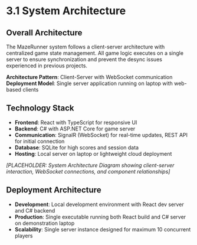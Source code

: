 # 3.1 System Architecture

## Overall Architecture
The MazeRunner system follows a client-server architecture with centralized game state management. All game logic executes on a single server to ensure synchronization and prevent the desync issues experienced in previous projects.

**Architecture Pattern**: Client-Server with WebSocket communication
**Deployment Model**: Single server application running on laptop with web-based clients

## Technology Stack
- **Frontend**: React with TypeScript for responsive UI
- **Backend**: C# with ASP.NET Core for game server
- **Communication**: SignalR (WebSocket) for real-time updates, REST API for initial connection
- **Database**: SQLite for high scores and session data
- **Hosting**: Local server on laptop or lightweight cloud deployment

*[PLACEHOLDER: System Architecture Diagram showing client-server interaction, WebSocket connections, and component relationships]*

## Deployment Architecture
- **Development**: Local development environment with React dev server and C# backend
- **Production**: Single executable running both React build and C# server on demonstration laptop
- **Scalability**: Single server instance designed for maximum 10 concurrent players